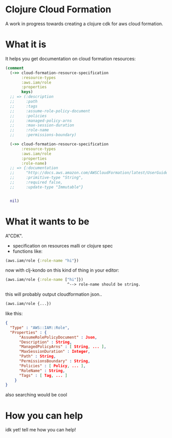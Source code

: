 # Clojure Cloud Formation

A work in progress towards creating a clojure cdk for aws cloud formation.

# What it is

It helps you get documentation on cloud formation resources:

```clojure
(comment
  (->> cloud-formation-resource-specification
       :resource-types
       :aws.iam/role
       :properties
       keys)
  ;; => (:description
  ;;     :path
  ;;     :tags
  ;;     :assume-role-policy-document
  ;;     :policies
  ;;     :managed-policy-arns
  ;;     :max-session-duration
  ;;     :role-name
  ;;     :permissions-boundary)

  (->> cloud-formation-resource-specification
       :resource-types
       :aws.iam/role
       :properties
       :role-name)
  ;; => {:documentation
  ;;     "http://docs.aws.amazon.com/AWSCloudFormation/latest/UserGuide/aws-resource-iam-role.html#cfn-iam-role-rolename",
  ;;     :primitive-type "String",
  ;;     :required false,
  ;;     :update-type "Immutable"}


  nil)
```


# What it wants to be

A"CDK".

* specification on resources malli or clojure spec
* functions like:

```clojure
(aws.iam/role {:role-name "hi"})
```

now with clj-kondo on this kind of thing in your editor:

```clojure
(aws.iam/role {:role-name ["hi"]})
                           ^--> role-name should be string.
```

this will probably output cloudformation json..

```clojure
(aws.iam/role {...})
```

like this:

```json
{
  "Type" : "AWS::IAM::Role",
  "Properties" : {
      "AssumeRolePolicyDocument" : Json,
      "Description" : String,
      "ManagedPolicyArns" : [ String, ... ],
      "MaxSessionDuration" : Integer,
      "Path" : String,
      "PermissionsBoundary" : String,
      "Policies" : [ Policy, ... ],
      "RoleName" : String,
      "Tags" : [ Tag, ... ]
    }
}

```

also searching would be cool

# How you can help

idk yet! tell me how you can help!
